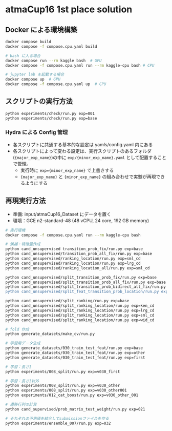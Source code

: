 # atmaCup16 1st place solution

## Docker による環境構築

```sh
docker compose build
docker compose -f compose.cpu.yaml build

# bash に入る場合
docker compose run --rm kaggle bash  # GPU
docker compose -f compose.cpu.yaml run --rm kaggle-cpu bash # CPU

# jupyter lab を起動する場合
docker compose up  # GPU
docker compose -f compose.cpu.yaml up  # CPU
```

## スクリプトの実行方法

```sh
python experiments/check/run.py exp=001
python experiments/check/run.py exp=base
```

### Hydra による Config 管理
- 各スクリプトに共通する基本的な設定は yamls/config.yaml 内にある
- 各スクリプトによって変わる設定は、実行スクリプトのあるフォルダ(`{major_exp_name}`)の中に `exp/{minor_exp_name}.yaml` として配置することで管理。
    - 実行時に `exp={minor_exp_name}` で上書きする
    - `{major_exp_name}` と `{minor_exp_name}` の組み合わせで実験が再現できるようにする


## 再現実行方法
- 準備: input/atmaCup16_Dataset にデータを置く
- 環境：GCE n2-standard-48 (48 vCPU, 24 core, 192 GB memory)

```sh
# 実行環境
docker compose -f compose.cpu.yaml run --rm kaggle-cpu bash

# 候補・特徴量作成
python cand_unsupervised transition_prob_fix/run.py exp=base
python cand_unsupervised/transition_prob_all_fix/run.py exp=base
python cand_unsupervised/ranking_location/run.py exp=sml_cd
python cand_unsupervised/ranking_location/run.py exp=lrg_cd
python cand_unsupervised/ranking_location_all/run.py exp=sml_cd

python cand_unsupervised/split_transition_prob_fix/run.py exp=base
python cand_unsupervised/split_transition_prob_all_fix/run.py exp=base
python cand_unsupervised/split_transition_prob_bidirect_all_fix/run.py exp=base'
python cand_unsupervised/split_feat_transition_prob_location/run.py exp=base'

python cand_unsupervised/split_ranking/run.py exp=base
python cand_unsupervised/split_ranking_location/run.py exp=ken_cd
python cand_unsupervised/split_ranking_location/run.py exp=lrg_cd
python cand_unsupervised/split_ranking_location/run.py exp=sml_cd
python cand_unsupervised/split_ranking_location/run.py exp=wid_cd

# fold 作成
python generate_datasets/make_cv/run.py 

# 学習用データ生成
python generate_datasets/030_train_test_feat/run.py exp=base
python generate_datasets/030_train_test_feat/run.py exp=other
python generate_datasets/030_train_test_feat/run.py exp=first

# 学習：長さ1
python experiments/008_split/run.py exp=v030_first

# 学習：長さ1以外
python experiments/008_split/run.py exp=v030_other
python experiments/008_split/run.py exp=v030_other001
python experiments/012_cat_boost/run.py exp=v030_other_001

# 遷移行列の計算
python cand_supervised/prob_matrix_test_weight/run.py exp=021

# それぞれの予測値を結合してsubmissionファイルを作る
python experiments/ensemble_007/run.py exp=032
```
